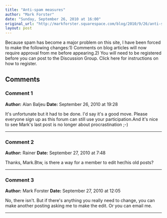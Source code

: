 ```yaml
---
title: "Anti-spam measures"
author: "Mark Forster"
date: "Sunday, September 26, 2010 at 16:00"
original_url: "http://markforster.squarespace.com/blog/2010/9/26/anti-spam-measures.html"
layout: post
---
```


Because spam has become a major problem on this site, I have been forced to make the following changes:1) Comments on blog articles will now require approval from me before appearing.2) You will need to be registered before you can post to the Discussion Group. Click here for instructions on how to register.

## Comments

### Comment 1
**Author:** Alan Baljeu
**Date:** September 26, 2010 at 19:28

It's unfortunate but it had to be done. I'd say it's a good move. Please everyone sign up as this forum can still use your participation.And it's nice to see Mark's last post is no longer about procrastination ;-)

---

### Comment 2
**Author:** Rainer
**Date:** September 27, 2010 at 7:48

Thanks, Mark.Btw, is there a way for a member to edit her/his old posts?

---

### Comment 3
**Author:** Mark Forster
**Date:** September 27, 2010 at 12:05

No, there isn't. But if there's anything you really need to change, you can make another posting asking me to make the edit. Or you can email me.

---

